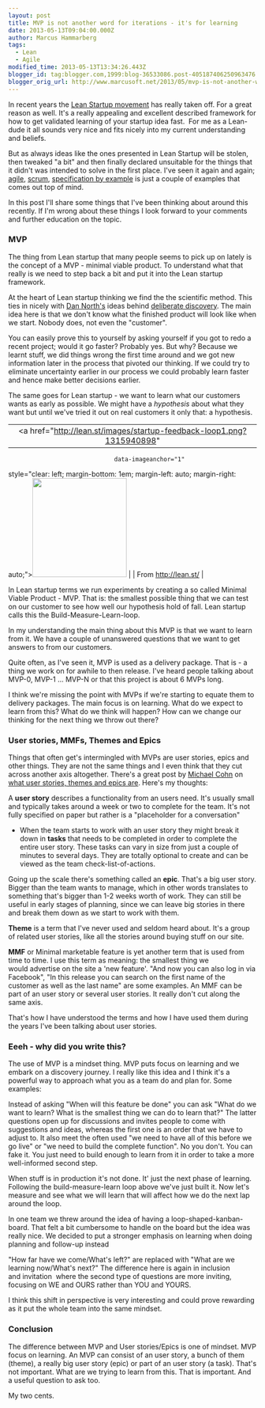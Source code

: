 ```yaml
---
layout: post
title: MVP is not another word for iterations - it's for learning
date: 2013-05-13T09:04:00.000Z
author: Marcus Hammarberg
tags:
  - Lean
  - Agile
modified_time: 2013-05-13T13:34:26.443Z
blogger_id: tag:blogger.com,1999:blog-36533086.post-405187406250963476
blogger_orig_url: http://www.marcusoft.net/2013/05/mvp-is-not-another-word-for-iterations.html
---
```




<div dir="ltr" style="text-align: left;" trbidi="on">

In recent years the [Lean Startup
movement](http://theleanstartup.com/principles) has really taken off.
For a great reason as well. It's a really appealing and excellent
described framework for how to get validated learning of your startup
idea fast.  For me as a Lean-dude it all sounds very nice and fits
nicely into my current understanding and beliefs.

But as always ideas like the ones presented in Lean Startup will be
stolen, then tweaked "a bit" and then finally declared unsuitable for
the things that it didn't was intended to solve in the first place. I've
seen it again and again;
[agile](http://en.wikipedia.org/wiki/Agile_software_development),
[scrum](http://en.wikipedia.org/wiki/Scrum_(development)),
[specification by example](http://www.specificationbyexample.com/) is
just a couple of examples that comes out top of mind.

In this post I'll share some things that I've been thinking about around
this recently. If I'm wrong about these things I look forward to your
comments and further education on the topic.

### MVP

The thing from Lean startup that many people seems to pick up on lately
is the concept of a MVP - minimal viable product. To understand what
that really is we need to step back a bit and put it into the Lean
startup framework.

At the heart of Lean startup thinking we find the the scientific method.
This ties in nicely with [Dan North's](http://dannorth.net/) ideas
behind [deliberate
discovery](http://dannorth.net/2010/08/30/introducing-deliberate-discovery/).
The main idea here is that we don't know what the finished product will
look like when we start. Nobody does, not even the "customer".

You can easily prove this to yourself by asking yourself if you got to
redo a recent project; would it go faster? Probably yes. But why?
Because we learnt stuff, we did things wrong the first time around and
we got new information later in the process that pivoted our thinking.
If we could try to eliminate uncertainty earlier in our process we could
probably learn faster and hence make better decisions earlier.

The same goes for Lean startup - we want to learn what our customers
wants as early as possible. We might have a *hypothesis* about what they
want but until we've tried it out on real customers it only that: a
hypothesis.

|                                                                                      |
|:------------------------------------------------------------------------------------:|
|         <a href="http://lean.st/images/startup-feedback-loop1.png?1315940898"
                                  data-imageanchor="1"
  style="clear: left; margin-bottom: 1em; margin-left: auto; margin-right: auto;"><img
           src="http://lean.st/images/startup-feedback-loop1.png?1315940898"
                    data-border="0" width="191" height="200" /></a>                    |
|                                 From http://lean.st/                                 |

In Lean startup terms we run experiments by creating a so called Minimal
Viable Product - MVP. That is: the smallest possible thing that we can
test on our customer to see how well our hypothesis hold of fall. Lean
startup calls this the Build-Measure-Learn-loop.

In my understanding the main thing about this MVP is that we want to
learn from it. We have a couple of unanswered questions that we want to
get answers to from our customers.

Quite often, as I've seen it, MVP is used as a delivery package. That
is - a thing we work on for awhile to then release. I've heard people
talking about MVP-0, MVP-1 ... MVP-N or that this project is about 6
MVPs long.

I think we're missing the point with MVPs if we're starting to equate
them to delivery packages. The main focus is on learning. What do we
expect to learn from this? What do we think will happen? How can we
change our thinking for the next thing we throw out there?

### User stories, MMFs, Themes and Epics

<div>

Things that often get's intermingled with MVPs are user stories, epics
and other things. They are not the same things and I even think that
they cut across another axis altogether. There's a great post by
[Michael Cohn](http://www.mountaingoatsoftware.com/) on [what user
stories, themes and epics
are](http://www.mountaingoatsoftware.com/blog/stories-epics-and-themes).
Here's my thoughts:

A **user story** describes a functionality from an users need. It's
usually small and typically takes around a week or two to complete for
the team. It's not fully specified on paper but rather is a "placeholder
for a conversation"

- When the team starts to work with an user story they might break it
    down in **tasks** that needs to be completed in order to complete
    the entire user story. These tasks can vary in size from just a
    couple of minutes to several days. They are totally optional to
    create and can be viewed as the team check-list-of-actions.

Going up the scale there's something called an **epic**. That's a big
user story. Bigger than the team wants to manage, which in other words
translates to something that's bigger than 1-2 weeks worth of work. They
can still be useful in early stages of planning, since we can leave big
stories in there and break them down as we start to work with them.

**Theme** is a term that I've never used and seldom heard about. It's a
group of related user stories, like all the stories around buying stuff
on our site.

**MMF** or Minimal marketable feature is yet another term that is used
from time to time. I use this term as meaning: the smallest thing we
would advertise on the site a 'new feature'. "And now you can also log
in via Facebook", "In this release you can search on the first name of
the customer as well as the last name" are some examples. An MMF can be
part of an user story or several user stories. It really don't cut along
the same axis.

That's how I have understood the terms and how I have used them during
the years I've been talking about user stories.

</div>

### Eeeh - why did you write this?

<div style="text-align: left;">

The use of MVP is a mindset thing. MVP puts focus on learning and we
embark on a discovery journey. I really like this idea and I think it's
a powerful way to approach what you as a team do and plan for. Some
examples:

</div>

<div>

</div>

<div>

Instead of asking "When will this feature be done" you can ask "What do
we want to learn? What is the smallest thing we can do to learn that?"
The latter questions open up for discussions and invites people to come
with suggestions and ideas, whereas the first one is an order that we
have to adjust to.
It also meet the often used "we need to have all of this before we go
live" or "we need to build the complete function". No you don't. You can
fake it. You just need to build enough to learn from it in order to take
a more well-informed second step.

</div>

<div>

</div>

<div>

When stuff is in production it's not done. It' just the next phase of
learning. Following the build-measure-learn loop above we've just built
it. Now let's measure and see what we will learn that will affect how we
do the next lap around the loop.

</div>

<div>

</div>

<div>

In one team we threw around the idea of having a
loop-shaped-kanban-board. That felt a bit cumbersome to handle on the
board but the idea was really nice. We decided to put a stronger
emphasis on learning when doing planning and follow-up instead

</div>

<div>

"How far have we come/What's left?" are replaced with "What are we
learning now/What's next?" The difference here is again in inclusion
and invitation  where the second type of questions are more inviting,
focusing on WE and OURS rather than YOU and YOURS.

</div>

I think this shift in perspective is very interesting and could prove
rewarding as it put the whole team into the same mindset.

### Conclusion

<div style="text-align: left;">

The difference between MVP and User stories/Epics is one of mindset. MVP
focus on learning. An MVP can consist of an user story, a bunch of them
(theme), a really big user story (epic) or part of an user story (a
task). That's not important. What are we trying to learn from this. That
is important. And a useful question to ask too.

</div>

<div style="text-align: left;">

</div>

<div style="text-align: left;">

My two cents.

</div>

</div>
